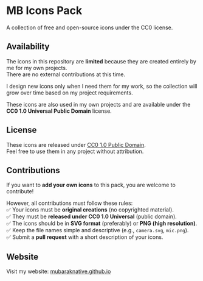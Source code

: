 # MB Icons Pack  
A collection of free and open-source icons under the CC0 license.

## Availability  
The icons in this repository are **limited** because they are created entirely by me for my own projects.  
There are no external contributions at this time.  

I design new icons only when I need them for my work, so the collection will grow over time based on my project requirements.  

These icons are also used in my own projects and are available under the **CC0 1.0 Universal Public Domain** license. 

## License  
These icons are released under [CC0 1.0 Public Domain](https://creativecommons.org/publicdomain/zero/1.0/).  
Feel free to use them in any project without attribution.  

## Contributions  
If you want to **add your own icons** to this pack, you are welcome to contribute!  

However, all contributions must follow these rules:  
✅ Your icons must be **original creations** (no copyrighted material).  
✅ They must be **released under CC0 1.0 Universal** (public domain).  
✅ The icons should be in **SVG format** (preferably) or **PNG (high resolution)**.  
✅ Keep the file names simple and descriptive (e.g., `camera.svg`, `mic.png`).  
✅ Submit a **pull request** with a short description of your icons. 

## Website  
Visit my website: [mubaraknative.github.io](https://mubaraknative.github.io)  
